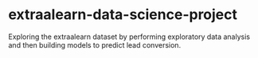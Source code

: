 # extraalearn-data-science-project
Exploring the extraalearn dataset by performing exploratory data analysis and then building models to predict lead conversion.
